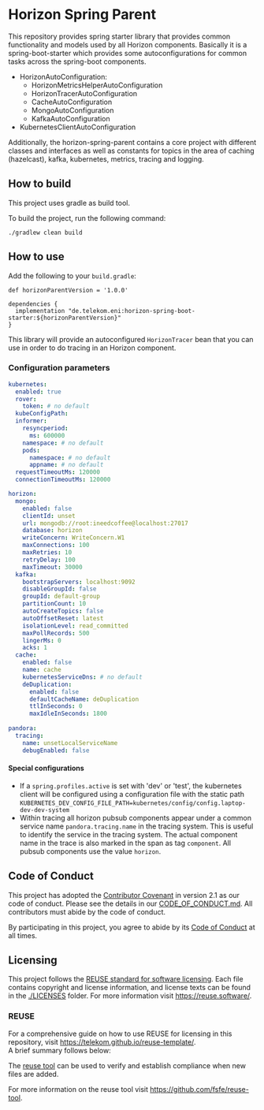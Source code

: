 <!--
Copyright 2024 Deutsche Telekom IT GmbH

SPDX-License-Identifier: Apache-2.0
-->

# Horizon Spring Parent

This repository provides spring starter library that provides common functionality and models used by all Horizon components. 
Basically it is a spring-boot-starter which provides some autoconfigurations for common tasks across the spring-boot components.

* HorizonAutoConfiguration:
  * HorizonMetricsHelperAutoConfiguration
  * HorizonTracerAutoConfiguration
  * CacheAutoConfiguration
  * MongoAutoConfiguration
  * KafkaAutoConfiguration
* KubernetesClientAutoConfiguration

Additionally, the horizon-spring-parent contains a core project with different classes and interfaces as well as constants 
for topics in the area of caching (hazelcast), kafka, kubernetes, metrics, tracing and logging.

## How to build

This project uses gradle as build tool.

To build the project, run the following command:  
```
./gradlew clean build
```

## How to use

Add the following to your `build.gradle`:  
```
def horizonParentVersion = '1.0.0'

dependencies {
  implementation "de.telekom.eni:horizon-spring-boot-starter:${horizonParentVersion}"
}
```

This library will provide an autoconfigured `HorizonTracer` bean that you can use in order to do tracing in an Horizon component.

### Configuration parameters

```yaml
kubernetes:
  enabled: true
  rover:
    token: # no default
  kubeConfigPath:
  informer:
    resyncperiod:
      ms: 600000
    namespace: # no default
    pods:
      namespace: # no default
      appname: # no default
  requestTimeoutMs: 120000
  connectionTimeoutMs: 120000

horizon:
  mongo:
    enabled: false
    clientId: unset
    url: mongodb://root:ineedcoffee@localhost:27017
    database: horizon
    writeConcern: WriteConcern.W1
    maxConnections: 100
    maxRetries: 10
    retryDelay: 100
    maxTimeout: 30000
  kafka:
    bootstrapServers: localhost:9092
    disableGroupId: false
    groupId: default-group
    partitionCount: 10
    autoCreateTopics: false
    autoOffsetReset: latest
    isolationLevel: read_committed
    maxPollRecords: 500
    lingerMs: 0
    acks: 1
  cache:
    enabled: false
    name: cache
    kubernetesServiceDns: # no default
    deDuplication:
      enabled: false
      defaultCacheName: deDuplication
      ttlInSeconds: 0
      maxIdleInSeconds: 1800
    
pandora:
  tracing:
    name: unsetLocalServiceName
    debugEnabled: false
```

#### Special configurations

* If a `spring.profiles.active` is set with 'dev' or 'test', the kubernetes client will be configured using a configuration 
  file with the static path `KUBERNETES_DEV_CONFIG_FILE_PATH=kubernetes/config/config.laptop-dev-dev-system`
* Within tracing all horizon pubsub components appear under a common service name `pandora.tracing.name` in the tracing 
  system. This is useful to identify the service in the tracing system. The actual component name in the trace is also marked 
  in the span as tag `component`. All pubsub components use the value `horizon`.


## Code of Conduct

This project has adopted the [Contributor Covenant](https://www.contributor-covenant.org/) in version 2.1 as our code of conduct. Please see the details in our [CODE_OF_CONDUCT.md](CODE_OF_CONDUCT.md). All contributors must abide by the code of conduct.

By participating in this project, you agree to abide by its [Code of Conduct](./CODE_OF_CONDUCT.md) at all times.

## Licensing

This project follows the [REUSE standard for software licensing](https://reuse.software/).
Each file contains copyright and license information, and license texts can be found in the [./LICENSES](./LICENSES) folder. For more information visit https://reuse.software/.

### REUSE

For a comprehensive guide on how to use REUSE for licensing in this repository, visit https://telekom.github.io/reuse-template/.   
A brief summary follows below:

The [reuse tool](https://github.com/fsfe/reuse-tool) can be used to verify and establish compliance when new files are added. 

For more information on the reuse tool visit https://github.com/fsfe/reuse-tool.
